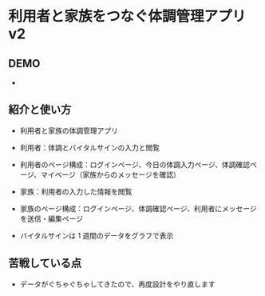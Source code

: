 # 利用者と家族をつなぐ体調管理アプリ v2

## DEMO

-

## 紹介と使い方

- 利用者と家族の体調管理アプリ

- 利用者：体調とバイタルサインの入力と閲覧
- 利用者のページ構成：ログインページ、今日の体調入力ページ、体調確認ページ、マイページ（家族からのメッセージを確認）

- 家族：利用者の入力した情報を閲覧
- 家族のページ構成：ログインページ、体調確認ページ、利用者にメッセージを送信・編集ページ

- バイタルサインは 1 週間のデータをグラフで表示

## 苦戦している点

- データがぐちゃぐちゃしてきたので、再度設計をやり直します

